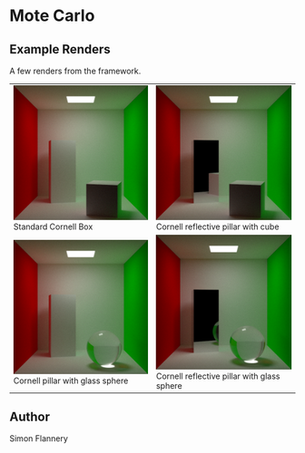 # Mote Carlo

## Example Renders
A few renders from the framework.

|                                                                                         |                                                                                                           |
|-----------------------------------------------------------------------------------------|-----------------------------------------------------------------------------------------------------------|
| ![Example1](results/cornell_box.bmp)<br />Standard Cornell Box                          | ![Example2](results/cornell_box_mirror.bmp)<br />Cornell reflective pillar with cube                      |
| ![Example3](results/cornell_box_glass_sphere.bmp)<br />Cornell pillar with glass sphere | ![Example4](results/cornell_box_mirror_glass_sphere.bmp)<br />Cornell reflective pillar with glass sphere |

## Author
Simon Flannery
